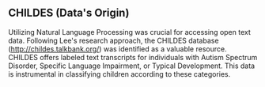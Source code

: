 ## CHILDES (Data's Origin)

Utilizing Natural Language Processing was crucial for accessing open text data. Following Lee's research approach, the CHILDES database (http://childes.talkbank.org/) was identified as a valuable resource. CHILDES offers labeled text transcripts for individuals with Autism Spectrum Disorder, Specific Language Impairment, or Typical Development. This data is instrumental in classifying children according to these categories.
